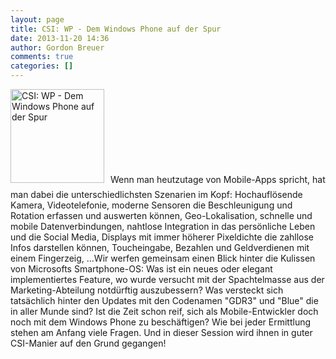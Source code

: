```yaml
---
layout: page
title: CSI: WP - Dem Windows Phone auf der Spur
date: 2013-11-20 14:36
author: Gordon Breuer
comments: true
categories: []
---
```

<img class="alignleft size-thumbnail wp-image-6921" style="margin-right:10px; margin-bottom:10px;" alt="CSI: WP - Dem Windows Phone auf der Spur" src="http://anheledirwp.blob.core.windows.net/wordpress/2013/11/CSI-WP-150x150.png" width="150" height="150" />Wenn man heutzutage von Mobile-Apps spricht, hat man dabei die unterschiedlichsten Szenarien im Kopf: Hochauflösende Kamera, Videotelefonie, moderne Sensoren die Beschleunigung und Rotation erfassen und auswerten können, Geo-Lokalisation, schnelle und mobile Datenverbindungen, nahtlose Integration in das persönliche Leben und die Social Media, Displays mit immer höherer Pixeldichte die zahllose Infos darstellen können, Toucheingabe, Bezahlen und Geldverdienen mit einem Fingerzeig, ...Wir werfen gemeinsam einen Blick hinter die Kulissen von Microsofts Smartphone-OS: Was ist ein neues oder elegant implementiertes Feature, wo wurde versucht mit der Spachtelmasse aus der Marketing-Abteilung notdürftig auszubessern? Was versteckt sich tatsächlich hinter den Updates mit den Codenamen "GDR3" und "Blue" die in aller Munde sind? Ist die Zeit schon reif, sich als Mobile-Entwickler doch noch mit dem Windows Phone zu beschäftigen? Wie bei jeder Ermittlung stehen am Anfang viele Fragen. Und in dieser Session wird ihnen in guter CSI-Manier auf den Grund gegangen!
